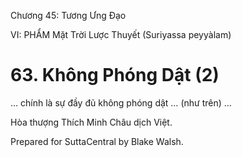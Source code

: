  

Chương 45: Tương Ưng Ðạo

VI: PHẨM Mặt Trời Lược Thuyết (Suriyassa peyyàlam)

# 63\. Không Phóng Dật (2)

… chính là sự đầy đủ không phóng dật … (như trên) …

Hòa thượng Thích Minh Châu dịch Việt.

Prepared for SuttaCentral by Blake Walsh.